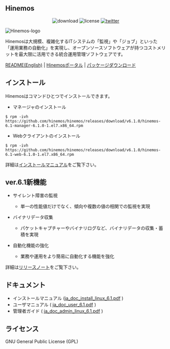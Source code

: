 ## Hinemos

<p align="center">
	<img alt="download" src="https://img.shields.io/github/downloads/hinemos/hinemos/total.svg"/>
	<img alt="license" src="https://img.shields.io/badge/license-GPL-blue.svg"/>
	<a href=https://twitter.com/Hinemos_INFO>
		<img alt="twitter" src="https://img.shields.io/twitter/follow/Hinemos_INFO.svg?style=social&label=Follow&maxAge=2592000"/>
	</a>
</p>

![Hinemos-logo](http://www.hinemos.info/files/images/HinemosLogo.png)

Hinemosは大規模、複雑化するITシステムの「監視」や「ジョブ」といった「運用業務の自動化」を実現し、オープンソースソフトウェアが持つコストメリットを最大限に活用できる統合運用管理ソフトウェアです。

[README(English)](README.md) | [Hinemosポータル](http://www.hinemos.info/) | [パッケージダウンロード](https://github.com/hinemos/hinemos/releases/tag/v6.1.0#packages)

## インストール

Hinemosはコマンドひとつでインストールできます。

- マネージャのインストール

```$ rpm -ivh https://github.com/hinemos/hinemos/releases/download/v6.1.0/hinemos-6.1-manager-6.1.0-1.el7.x86_64.rpm```

- Webクライアントのインストール

```$ rpm -ivh https://github.com/hinemos/hinemos/releases/download/v6.1.0/hinemos-6.1-web-6.1.0-1.el7.x86_64.rpm```

詳細は[インストールマニュアル](https://github.com/hinemos/hinemos/releases/download/v6.1.0/ja_doc_install_linux_6.1.pdf)をご覧下さい。

## ver.6.1新機能

- サイレント障害の監視
	- 単一の性能値だけでなく、傾向や複数の値の相関での監視を実現

- バイナリデータ収集
	- パケットキャプチャーやバイナリログなど、バイナリデータの収集・蓄積を実現

- 自動化機能の強化
	- 業務や運用をより簡易に自動化する機能を強化

詳細は[リリースノート](https://github.com/hinemos/hinemos/releases)をご覧下さい。

## ドキュメント

- インストールマニュアル ([ja_doc_install_linux_6.1.pdf](https://github.com/hinemos/hinemos/releases/download/v6.1.0/ja_doc_install_linux_6.1.pdf) )
- ユーザマニュアル ( [ja_doc_user_6.1.pdf](https://github.com/hinemos/hinemos/releases/download/v6.1.0/ja_doc_user_6.1.pdf) )
- 管理者ガイド ( [ja_doc_admin_linux_6.1.pdf](https://github.com/hinemos/hinemos/releases/download/v6.1.0/ja_doc_admin_linux_6.1.pdf) )

## ライセンス

GNU General Public License (GPL)

